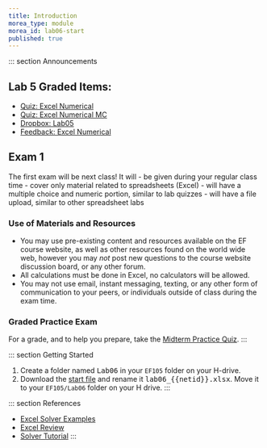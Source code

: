 ```yaml
---
title: Introduction
morea_type: module
morea_id: lab06-start
published: true
---
```

::: section Announcements
## Lab 5 Graded Items:
- [Quiz: Excel Numerical]({{wwwroot}}/sys.php?f=assess/main&name=quiz05)
- [Quiz: Excel Numerical MC]({{wwwroot}}/sys.php?f=assess/main&name=quiz05mc)
- [Dropbox: Lab05]({{wwwroot}}/sys.php?f=dropbox/main&pid=Lab05)
- [Feedback: Excel Numerical]({{wwwroot}}/feedback/excel-numerical.php)

## Exam 1

The first exam will be next class! It will - be
given during your regular class time - cover only material
related to spreadsheets (Excel) - will have a multiple choice
and numeric portion, similar to lab quizzes - will have a file
upload, similar to other spreadsheet labs
    
### Use of Materials and Resources

- You may use pre-existing content and resources available on the EF
  course website, as well as other resources found on the world wide
  web, however you may *not* post new questions to the course website
  discussion board, or any other forum.
- All calculations must be done in Excel, no calculators will be
  allowed.
- You may not use email, instant messaging, texting, or any other form
  of communication to your peers, or individuals outside of class
  during the exam time.

### Graded Practice Exam

For a grade, and to help you prepare, take the [Midterm Practice Quiz]({{wwwroot}}/sys.php?f=assess/main&name=quiz06mp).
:::

::: section Getting Started
1. Create a folder named <kbd>Lab06</kbd> in your `EF105` folder on your H-drive.
2. Download the [start file](lab06_start.xlsx) and rename it <kbd>lab06_{{netid}}.xlsx</kbd>. Move it to your `EF105/Lab06` folder on your H drive.
:::

::: section References
- [Excel Solver Examples](http://www.vertex42.com/ExcelArticles/excel-solver-examples.html)
- [Excel Review](http://faculty.fuqua.duke.edu/~pecklund/ExcelReview/ExcelReview.htm)
- [Solver Tutorial](http://www.solver.com/tutorial.htm)
:::
